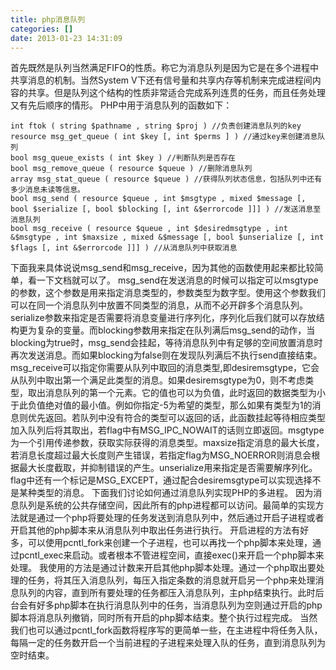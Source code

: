 ```yaml
---
title: php消息队列
categories: []
date: 2013-01-23 14:31:09
---
```


首先既然是队列当然满足FIFO的性质。称它为消息队列是因为它是在多个进程中共享消息的机制。当然System V下还有信号量和共享内存等机制来完成进程间内容的共享。但是队列这个结构的性质非常适合完成系列连贯的任务，而且任务处理又有先后顺序的情形。
PHP中用于消息队列的函数如下：
```
int ftok ( string $pathname , string $proj ) //负责创建消息队列的key
resource msg_get_queue ( int $key [, int $perms ] ) //通过key来创建消息队列
bool msg_queue_exists ( int $key ) //判断队列是否存在
bool msg_remove_queue ( resource $queue ) //删除消息队列
array msg_stat_queue ( resource $queue ) //获得队列状态信息，包括队列中还有多少消息未读等信息。
bool msg_send ( resource $queue , int $msgtype , mixed $message [, bool $serialize [, bool $blocking [, int &$errorcode ]]] ) //发送消息至消息队列
bool msg_receive ( resource $queue , int $desiredmsgtype , int &$msgtype , int $maxsize , mixed &$message [, bool $unserialize [, int $flags [, int &$errorcode ]]] ) //从消息队列中获取消息
```

下面我来具体说说msg_send和msg_receive，因为其他的函数使用起来都比较简单，看一下文档就可以了。
msg_send在发送消息的时候可以指定可以msgtype的参数，这个参数是用来指定消息类型的，参数类型为数字型。使用这个参数我们可以在同一个消息队列中放置不同类型的消息，从而不必开辟多个消息队列。serialize参数来指定是否需要将消息变量进行序列化，序列化后我们就可以存放结构更为复杂的变量。而blocking参数用来指定在队列满后msg_send的动作，当blocking为true时，msg_send会挂起，等待消息队列中有足够的空间放置消息时再次发送消息。而如果blocking为false则在发现队列满后不执行send直接结束。
msg_receive可以指定你需要从队列中取回的消息类型,即desiremsgtype，它会从队列中取出第一个满足此类型的消息。如果desiremsgtype为0，则不考虑类型，取出消息队列的第一个元素。它的值也可以为负值，此时返回的数据类型为小于此负值绝对值的最小值。例如你指定-5为希望的类型，那么如果有类型为1的消息则优先返回。若队列中没有符合的类型可以返回的话，此函数挂起等待相应类型加入队列后将其取出，若flag中有MSG_IPC_NOWAIT的话则立即返回。msgtype为一个引用传递参数，获取实际获得的消息类型。maxsize指定消息的最大长度，若消息长度超过最大长度则产生错误，若指定flag为MSG_NOERROR则消息会根据最大长度截取，并抑制错误的产生。unserialize用来指定是否需要解序列化。flag中还有一个标记是MSG_EXCEPT，通过配合desiremsgtype可以实现选择不是某种类型的消息。
下面我们讨论如何通过消息队列实现PHP的多进程。
因为消息队列是系统的公共存储空间，因此所有的php进程都可以访问。最简单的实现方法就是通过一个php将要处理的任务发送到消息队列中，然后通过开启子进程或者开启其他的php脚本来从消息队列中取出任务进行执行。
开启进程的方法有好多，可以使用pcntl_fork来创建一个子进程，也可以再找一个php脚本来处理，通过pcntl_exec来启动。或者根本不管进程空间，直接exec()来开启一个php脚本来处理。
我使用的方法是通过计数来开启其他php脚本处理。通过一个php取出要处理的任务，将其压入消息队列，每压入指定条数的消息就开启另一个php来处理消息队列的内容，直到所有要处理的任务都压入消息队列，主php结束执行。此时后台会有好多php脚本在执行消息队列中的任务，当消息队列为空则通过开启的php脚本将消息队列撤销，同时所有开启的php脚本结束。整个执行过程完成。
当然我们也可以通过pcntl_fork函数将程序写的更简单一些，在主进程中将任务入队，每隔一定的任务数开启一个当前进程的子进程来处理入队的任务，直到消息队列为空时结束。
